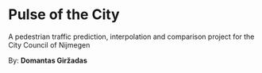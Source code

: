 # Pulse of the City
A pedestrian traffic prediction, interpolation and comparison project for the City Council of Nijmegen

By: __Domantas Giržadas__
